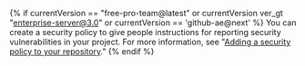 {% if currentVersion == "free-pro-team@latest" or currentVersion ver_gt "enterprise-server@3.0" or currentVersion == 'github-ae@next' %}
You can create a security policy to give people instructions for reporting security vulnerabilities in your project. For more information, see "[Adding a security policy to your repository](/code-security/getting-started/adding-a-security-policy-to-your-repository)."
{% endif %}
